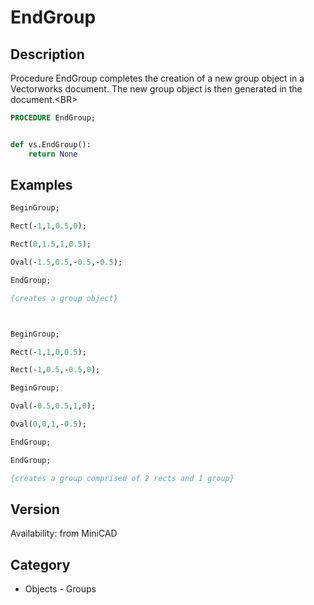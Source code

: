 # EndGroup

## Description
Procedure EndGroup completes the creation of a new group object in a Vectorworks document. The new group object is then generated in the document.&lt;BR&gt;


```pascal
PROCEDURE EndGroup;
```

```python

def vs.EndGroup():
    return None
```

## Examples
```pascal
BeginGroup;

Rect(-1,1,0.5,0);

Rect(0,1.5,1,0.5);

Oval(-1.5,0.5,-0.5,-0.5);

EndGroup;

{creates a group object}



BeginGroup;

Rect(-1,1,0,0.5);

Rect(-1,0.5,-0.5,0);

BeginGroup;

Oval(-0.5,0.5,1,0);

Oval(0,0,1,-0.5);

EndGroup;

EndGroup;

{creates a group comprised of 2 rects and 1 group}
```

## Version
Availability: from MiniCAD
## Category
* Objects - Groups

